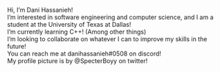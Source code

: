 Hi, I’m Dani Hassanieh! <br>
I’m interested in software engineering and computer science, and I am a student at the University of Texas at Dallas! <br>
I’m currently learning C++! (Among other things) <br>
I’m looking to collaborate on whatever I can to improve my skills in the future! <br>
You can reach me at danihassanieh#0508 on discord! <br>
My profile picture is by @SpecterBoyy on twitter! <br>

<!---
dioritoni/dioritoni is a ✨ special ✨ repository because its `README.md` (this file) appears on your GitHub profile.
You can click the Preview link to take a look at your changes.
--->
